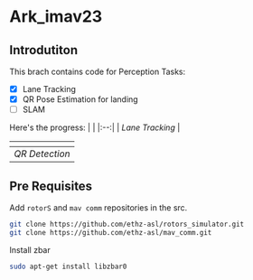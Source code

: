 # Ark_imav23

## Introdutiton
This brach contains code for Perception Tasks:
- [x] Lane Tracking
- [x] QR Pose Estimation for landing
- [ ] SLAM

Here's the progress:
| [](https://www.youtube.com/embed/b6T7o22q-kY) | 
|:--:| 
| *Lane Tracking* |

| [](https://www.youtube.com/embed/1KxsDlQUzjg) | 
|:--:| 
| *QR Detection* |

## Pre Requisites
Add `rotorS` and `mav comm` repositories in the src.
```bash
git clone https://github.com/ethz-asl/rotors_simulator.git
git clone https://github.com/ethz-asl/mav_comm.git
```

Install zbar
```bash
sudo apt-get install libzbar0
```
